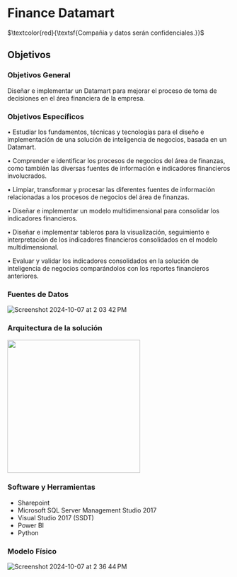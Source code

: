# Finance Datamart


$\textcolor{red}{\textsf{Compañia y datos serán confidenciales.}}$

## Objetivos

### Objetivos General

Diseñar e implementar un Datamart para mejorar el proceso de toma de decisiones en el área financiera de la empresa.

### Objetivos Específicos

•	Estudiar los fundamentos, técnicas y tecnologías para el diseño e implementación de una solución de inteligencia de negocios, basada en un Datamart.

•	Comprender e identificar los procesos de negocios del área de finanzas, como también las diversas fuentes de información e indicadores financieros involucrados.

•	Limpiar, transformar y procesar las diferentes fuentes de información relacionadas a los procesos de negocios del área de finanzas.

•	Diseñar e implementar un modelo multidimensional para consolidar los indicadores financieros.

•	Diseñar e implementar tableros para la visualización, seguimiento e interpretación de los indicadores financieros consolidados en el modelo multidimensional.

•	Evaluar y validar los indicadores consolidados en la solución de inteligencia de negocios comparándolos con los reportes financieros anteriores.


### Fuentes de Datos

![Screenshot 2024-10-07 at 2 03 42 PM](https://github.com/user-attachments/assets/8da75472-491f-4f68-8ce4-034818697866)


### Arquitectura de la solución

<img class="center" width=300 src="https://github.com/user-attachments/assets/6fa11515-c3ed-4a5a-aa9f-a467e626a021">

### Software y Herramientas

  - Sharepoint
  - Microsoft SQL Server Management Studio 2017
  - Visual Studio 2017 (SSDT)
  - Power BI
  - Python

### Modelo Físico

![Screenshot 2024-10-07 at 2 36 44 PM](https://github.com/user-attachments/assets/712234e7-5cb1-4a8c-873a-eb8d76a6fa2b)

